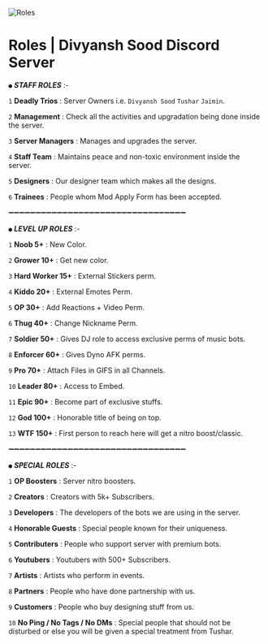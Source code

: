 ![Roles](https://user-images.githubusercontent.com/88816011/166412856-7add8fbf-fa72-456e-9250-b1d5ea14678e.png)

# Roles | Divyansh Sood Discord Server

` ● ` ___STAFF ROLES___ :-

` 1 ` **Deadly Trios** : Server Owners i.e. `Divyansh Sood` `Tushar` `Jaimin`.

` 2 ` **Management** : Check all the activities and upgradation being done inside the server.

` 3 ` **Server Managers** : Manages and upgrades the server.

` 4 ` **Staff Team** : Maintains peace and non-toxic environment inside the server.

` 5 ` **Designers** : Our designer team which makes all the designs.

` 6 ` **Trainees** : People whom Mod Apply Form has been accepted.

➖➖➖➖➖➖➖➖➖➖➖➖➖➖➖➖➖➖➖➖➖➖➖➖➖➖➖➖➖➖➖➖➖

` ● ` ___LEVEL UP ROLES___ :-

` 1 ` **Noob 5+** : New Color.

` 2 ` **Grower 10+** : Get new color.

` 3 ` **Hard Worker 15+** : External Stickers perm.

` 4 ` **Kiddo 20+** : External Emotes Perm.

` 5 ` **OP 30+** : Add Reactions + Video Perm.

` 6 ` **Thug 40+** : Change Nickname Perm.

` 7 ` **Soldier 50+** : Gives DJ role to access exclusive perms of music bots.

` 8 ` **Enforcer 60+** : Gives Dyno AFK perms.

` 9 ` **Pro 70+** : Attach Files in GIFS in all Channels.

` 10 ` **Leader 80+** : Access to Embed.

` 11 ` **Epic 90+** : Become part of exclusive stuffs.

` 12 ` **God 100+** : Honorable title of being on top.

` 13 ` **WTF 150+** : First person to reach here will get a nitro boost/classic.

➖➖➖➖➖➖➖➖➖➖➖➖➖➖➖➖➖➖➖➖➖➖➖➖➖➖➖➖➖➖➖➖➖

` ● ` ___SPECIAL ROLES___ :-

` 1 ` **OP Boosters** : Server nitro boosters.

` 2 ` **Creators** : Creators with 5k+ Subscribers.

` 3 ` **Developers** : The developers of the bots we are using in the server.

` 4 ` **Honorable Guests** :  Special people known for their uniqueness.

` 5 ` **Contributers** : People who support server with premium bots.

` 6 ` **Youtubers** : Youtubers with 500+ Subscribers.

` 7 ` **Artists** : Artists who perform in events. 

` 8 ` **Partners** : People who have done partnership with us.

` 9 ` **Customers** : People who buy designing stuff from us.

` 10 ` **No Ping / No Tags / No DMs** : Special people that should not be disturbed or else you will be given a special treatment from Tushar.
